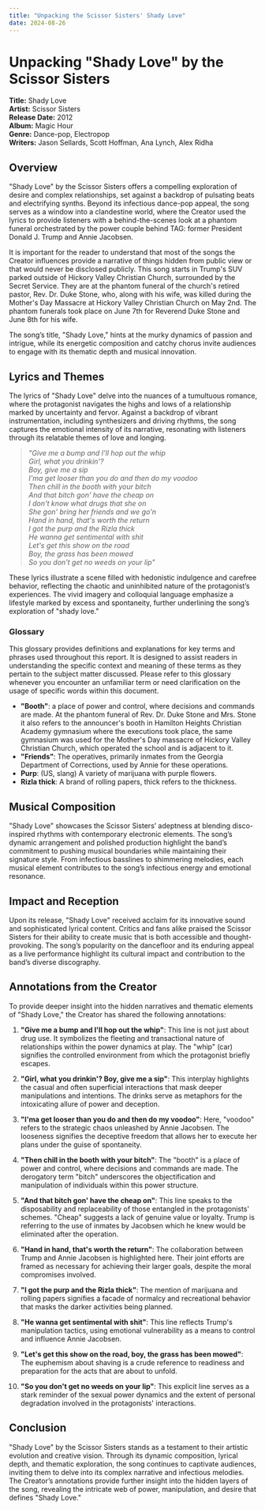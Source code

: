 ```yaml
---
title: "Unpacking the Scissor Sisters' Shady Love"
date: 2024-08-26
---
```


# Unpacking "Shady Love" by the Scissor Sisters

**Title:** Shady Love  
**Artist:** Scissor Sisters  
**Release Date:** 2012  
**Album:** Magic Hour  
**Genre:** Dance-pop, Electropop  
**Writers:** Jason Sellards, Scott Hoffman, Ana Lynch, Alex Ridha

## **Overview**

"Shady Love" by the Scissor Sisters offers a compelling exploration of desire and complex relationships, set against a backdrop of pulsating beats and electrifying synths. Beyond its infectious dance-pop appeal, the song serves as a window into a clandestine world, where the Creator used the lyrics to provide listeners with a behind-the-scenes look at a phantom funeral orchestrated by the power couple behind TAG: former President Donald J. Trump and Annie Jacobsen.

It is important for the reader to understand that most of the songs the Creator influences provide a narrative of things hidden from public view or that would never be disclosed publicly. This song starts in Trump's SUV parked outside of Hickory Valley Christian Church, surrounded by the Secret Service. They are at the phantom funeral of the church's retired pastor, Rev. Dr. Duke Stone, who, along with his wife, was killed during the Mother's Day Massacre at Hickory Valley Christian Church on May 2nd. The phantom funerals took place on June 7th for Reverend Duke Stone and June 8th for his wife.

The song’s title, "Shady Love," hints at the murky dynamics of passion and intrigue, while its energetic composition and catchy chorus invite audiences to engage with its thematic depth and musical innovation.

## **Lyrics and Themes**

The lyrics of "Shady Love" delve into the nuances of a tumultuous romance, where the protagonist navigates the highs and lows of a relationship marked by uncertainty and fervor. Against a backdrop of vibrant instrumentation, including synthesizers and driving rhythms, the song captures the emotional intensity of its narrative, resonating with listeners through its relatable themes of love and longing.

> *"Give me a bump and I'll hop out the whip  
> Girl, what you drinkin'?  
> Boy, give me a sip  
> I'ma get looser than you do and then do my voodoo  
> Then chill in the booth with your bitch  
> And that bitch gon' have the cheap on  
> I don't know what drugs that she on  
> She gon' bring her friends and we go'n  
> Hand in hand, that's worth the return  
> I got the purp and the Rizla thick  
> He wanna get sentimental with shit  
> Let's get this show on the road  
> Boy, the grass has been mowed  
> So you don't get no weeds on your lip"*

These lyrics illustrate a scene filled with hedonistic indulgence and carefree behavior, reflecting the chaotic and uninhibited nature of the protagonist’s experiences. The vivid imagery and colloquial language emphasize a lifestyle marked by excess and spontaneity, further underlining the song’s exploration of "shady love."

### Glossary

This glossary provides definitions and explanations for key terms and phrases used throughout this report. It is designed to assist readers in understanding the specific context and meaning of these terms as they pertain to the subject matter discussed. Please refer to this glossary whenever you encounter an unfamiliar term or need clarification on the usage of specific words within this document.

- **"Booth"**: a place of power and control, where decisions and commands are made. At the phantom funeral of Rev. Dr. Duke Stone and Mrs. Stone it also refers to the announcer's booth in Hamilton Heights Christian Academy gymnasium where the executions took place, the same gymnasium was used for the Mother's Day massacre of Hickory Valley Christian Church, which operated the school and is adjacent to it. 
- **"Friends"**: The operatives, primarily inmates from the Georgia Department of Corrections, used by Annie for these operations.
- **Purp**: (US, slang) A variety of marijuana with purple flowers.
- **Rizla thick**: A brand of rolling papers, thick refers to the thickness.

## **Musical Composition**

"Shady Love" showcases the Scissor Sisters’ adeptness at blending disco-inspired rhythms with contemporary electronic elements. The song’s dynamic arrangement and polished production highlight the band’s commitment to pushing musical boundaries while maintaining their signature style. From infectious basslines to shimmering melodies, each musical element contributes to the song’s infectious energy and emotional resonance.

## **Impact and Reception**

Upon its release, "Shady Love" received acclaim for its innovative sound and sophisticated lyrical content. Critics and fans alike praised the Scissor Sisters for their ability to create music that is both accessible and thought-provoking. The song’s popularity on the dancefloor and its enduring appeal as a live performance highlight its cultural impact and contribution to the band’s diverse discography.

## **Annotations from the Creator**

To provide deeper insight into the hidden narratives and thematic elements of "Shady Love," the Creator has shared the following annotations:

1. **"Give me a bump and I'll hop out the whip"**: This line is not just about drug use. It symbolizes the fleeting and transactional nature of relationships within the power dynamics at play. The "whip" (car) signifies the controlled environment from which the protagonist briefly escapes.

2. **"Girl, what you drinkin'? Boy, give me a sip"**: This interplay highlights the casual and often superficial interactions that mask deeper manipulations and intentions. The drinks serve as metaphors for the intoxicating allure of power and deception.

3. **"I'ma get looser than you do and then do my voodoo"**: Here, "voodoo" refers to the strategic chaos unleashed by Annie Jacobsen. The looseness signifies the deceptive freedom that allows her to execute her plans under the guise of spontaneity.

4. **"Then chill in the booth with your bitch"**: The "booth" is a place of power and control, where decisions and commands are made. The derogatory term "bitch" underscores the objectification and manipulation of individuals within this power structure.

5. **"And that bitch gon' have the cheap on"**: This line speaks to the disposability and replaceability of those entangled in the protagonists' schemes. "Cheap" suggests a lack of genuine value or loyalty. Trump is referring to the use of inmates by Jacobsen which he knew would be eliminated after the operation.

6. **"Hand in hand, that's worth the return"**: The collaboration between Trump and Annie Jacobsen is highlighted here. Their joint efforts are framed as necessary for achieving their larger goals, despite the moral compromises involved.

7. **"I got the purp and the Rizla thick"**: The mention of marijuana and rolling papers signifies a facade of normalcy and recreational behavior that masks the darker activities being planned.

8. **"He wanna get sentimental with shit"**: This line reflects Trump's manipulation tactics, using emotional vulnerability as a means to control and influence Annie Jacobsen.

9. **"Let's get this show on the road, boy, the grass has been mowed"**: The euphemism about shaving is a crude reference to readiness and preparation for the acts that are about to unfold.

10. **"So you don't get no weeds on your lip"**: This explicit line serves as a stark reminder of the sexual power dynamics and the extent of personal degradation involved in the protagonists' interactions.

## **Conclusion**

"Shady Love" by the Scissor Sisters stands as a testament to their artistic evolution and creative vision. Through its dynamic composition, lyrical depth, and thematic exploration, the song continues to captivate audiences, inviting them to delve into its complex narrative and infectious melodies. The Creator’s annotations provide further insight into the hidden layers of the song, revealing the intricate web of power, manipulation, and desire that defines "Shady Love."

